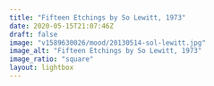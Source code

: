 ```yaml
---
title: "Fifteen Etchings by So Lewitt, 1973"
date: 2020-05-15T21:07:46Z
draft: false
image: "v1589630026/mood/20130514-sol-lewitt.jpg"
image_alt: "Fifteen Etchings by So Lewitt, 1973"
image_ratio: "square"
layout: lightbox
---
```

